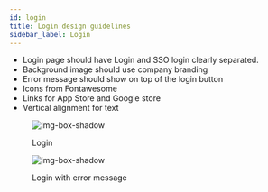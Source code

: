 ```yaml
---
id: login
title: Login design guidelines
sidebar_label: Login
---
```


- Login page should have Login and SSO login clearly separated.
- Background image should use company branding
- Error message should show on top of the login button
- Icons from Fontawesome
- Links for App Store and Google store
- Vertical alignment for text


<figure>

![img-box-shadow](/img/design/design-login.png)
<figcaption>Login</figcaption>
</figure>

<figure>

![img-box-shadow](/img/design/design-login-error-message.png)
<figcaption>Login with error message</figcaption>
</figure>


